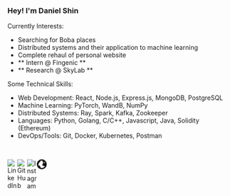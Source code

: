 ### Hey! I'm Daniel Shin
Currently Interests:
- Searching for Boba places
- Distributed systems and their application to machine learning
- Complete rehaul of personal website
- ** Intern @ Fingenic **
- ** Research @ SkyLab **

Some Technical Skills:
- Web Development: React, Node.js, Express.js, MongoDB, PostgreSQL
- Machine Learning: PyTorch, WandB, NumPy
- Distributed Systems: Ray, Spark, Kafka, Zookeeper
- Languages: Python, Golang, C/C++, Javascript, Java, Solidity (Ethereum)
- DevOps/Tools: Git, Docker, Kubernetes, Postman

<!-- [![k](https://github-readme-stats-rootkwak528.vercel.app/api/top-langs/?username=kyuds&show_icons=true&title_color=004386&icon_color=004386&layout=compact&card_width=445)](https://github.com/anuraghazra/github-readme-stats) -->


<br/>

<!-- Contacts -->
[<img align="left" alt="LinkedIn" width="22px" src="https://cdn.jsdelivr.net/npm/simple-icons@v3/icons/linkedin.svg" />][linkedin]
[<img align="left" alt="GitHub" width="22px" src="https://cdn.jsdelivr.net/npm/simple-icons@v3/icons/github.svg" />][github]
[<img align="left" alt="Instagram" width="22px" src="https://cdn.jsdelivr.net/npm/simple-icons@v3/icons/instagram.svg" />][instagram]
[<img align="left" alt="Website" width="22px" src="https://raw.githubusercontent.com/iconic/open-iconic/master/svg/globe.svg" />][website]



<!-- Links -->
[linkedin]: https://www.linkedin.com/in/kyuds/
[instagram]: https://www.instagram.com/kyu.ds/
[github]: https://github.com/kyuds
[website]: http://kyuds.github.io/
